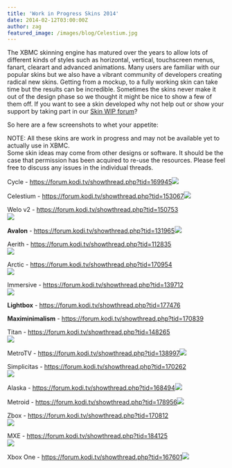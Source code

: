 ```yaml
---
title: 'Work in Progress Skins 2014'
date: 2014-02-12T03:00:00Z
author: zag
featured_image: /images/blog/Celestium.jpg
---
```

The XBMC skinning engine has matured over the years to allow lots of different kinds of styles such as horizontal, vertical, touchscreen menus, fanart, clearart and advanced animations. Many users are familiar with our popular skins but we also have a vibrant community of developers creating radical new skins. Getting from a mockup, to a fully working skin can take time but the results can be incredible. Sometimes the skins never make it out of the design phase so we thought it might be nice to show a few of them off. If you want to see a skin developed why not help out or show your support by taking part in our [Skin WIP forum](https://forum.kodi.tv/forumdisplay.php?fid=160)?

 So here are a few screenshots to whet your appetite:

 NOTE: All these skins are work in progress and may not be available yet to actually use in XBMC.  
 Some skin ideas may come from other designs or software. It should be the case that permission has been acquired to re-use the resources. Please feel free to discuss any issues in the individual threads.

 Cycle - <https://forum.kodi.tv/showthread.php?tid=169945>![](https://www.theaudiodb.com/images/_extra/xbmc/small_Cycle.jpg)

 Celestium - <https://forum.kodi.tv/showthread.php?tid=153067>![](https://www.theaudiodb.com/images/_extra/xbmc/small_Celestium.jpg)

 Welo v2 - <https://forum.kodi.tv/showthread.php?tid=150753>  
![](https://www.theaudiodb.com/images/_extra/xbmc/small_Welov2.jpg)

 **Avalon** - <https://forum.kodi.tv/showthread.php?tid=131965>![](https://www.theaudiodb.com/images/_extra/xbmc/small_avalon.jpg)

 Aerith - <https://forum.kodi.tv/showthread.php?tid=112835>  
![](https://www.theaudiodb.com/images/_extra/xbmc/small_Aerith.jpg)

 Arctic - <https://forum.kodi.tv/showthread.php?tid=170954>  
![](https://www.theaudiodb.com/images/_extra/xbmc/small_arctic.jpg)

 Immersive - <https://forum.kodi.tv/showthread.php?tid=139712>  
![](https://www.theaudiodb.com/images/_extra/xbmc/small_immersive.jpg)

 **Lightbox** - <https://forum.kodi.tv/showthread.php?tid=177476>

 **Maximinimalism** - <https://forum.kodi.tv/showthread.php?tid=170839>

 Titan - <https://forum.kodi.tv/showthread.php?tid=148265>  
![](https://www.theaudiodb.com/images/_extra/xbmc/small_Titan.jpg)

 MetroTV - <https://forum.kodi.tv/showthread.php?tid=138997>![](https://www.theaudiodb.com/images/_extra/xbmc/small_MetroTV.jpg)

 Simplicitas - <https://forum.kodi.tv/showthread.php?tid=170262>  
![](https://www.theaudiodb.com/images/_extra/xbmc/small_Simplicitas.jpg)

 Alaska - <https://forum.kodi.tv/showthread.php?tid=168494>![](https://www.theaudiodb.com/images/_extra/xbmc/small_Alaska.jpg)

 Metroid - <https://forum.kodi.tv/showthread.php?tid=178956>![](https://www.theaudiodb.com/images/_extra/xbmc/small_Metroid.jpg)

 Zbox - <https://forum.kodi.tv/showthread.php?tid=170812>  
![](https://www.theaudiodb.com/images/_extra/xbmc/small_zbox.jpg)

 MXE - <https://forum.kodi.tv/showthread.php?tid=184125>  
![](https://www.theaudiodb.com/images/_extra/xbmc/small_MXE.jpg)

 Xbox One - <https://forum.kodi.tv/showthread.php?tid=167601>![](https://www.theaudiodb.com/images/_extra/xbmc/small_XboxOne.jpg)

  

 